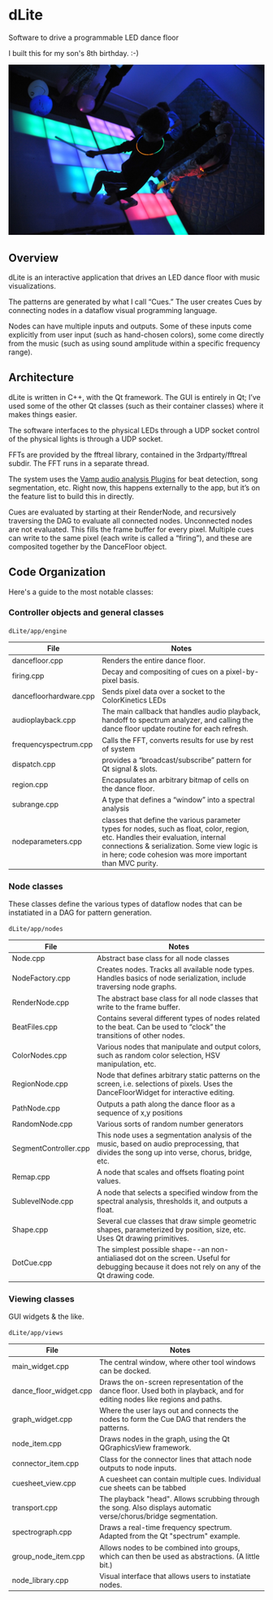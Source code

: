 # dLite
Software to drive a programmable LED dance floor

I built this for my son's 8th birthday. :-)

![alt text](https://github.com/AlexSeiden/dLite/blob/master/app/images/Lewy_dLite.jpg "Lewy's Party!")


## Overview
dLite is an interactive application that drives an LED dance floor with music
visualizations. 

The patterns are generated by what I call “Cues.” The user creates Cues by
connecting nodes in a dataflow visual programming language.

Nodes can have multiple inputs and outputs. Some of these inputs come
explicitly from user input (such as hand-chosen colors), some come directly
from the music (such as using sound amplitude within a specific frequency
range). 


## Architecture

dLite is written in C++, with the Qt framework. The GUI is entirely in Qt; 
I’ve used some of the other Qt classes (such as their container classes) where
it makes things easier.

The software interfaces to the physical LEDs through a UDP socket 
control of the physical lights is through a UDP socket.

FFTs are provided by the fftreal library, contained in the 3rdparty/fftreal
subdir. The FFT runs in a separate thread.


The system uses the 
[Vamp audio analysis Plugins](https://code.soundsoftware.ac.uk/projects/qm-vamp-plugins/)
for beat detection, song segmentation, etc. 
Right now, this happens externally to the app, but it’s on
the feature list to build this in directly.

Cues are evaluated by starting at their RenderNode, and recursively traversing
the DAG to evaluate all connected nodes. Unconnected nodes are not evaluated.
This fills the frame buffer for every pixel. Multiple cues can write to the
same pixel (each write is called a “firing”), and these are composited together
by the DanceFloor object.

## Code Organization

Here's a guide to the most notable classes:

### Controller objects and general classes

`dLite/app/engine`

|File                     | Notes    
| ----------------------- | ---------
| dancefloor.cpp          | Renders the entire dance floor. 
| firing.cpp              | Decay and compositing of cues on a pixel-by-pixel basis.
| dancefloorhardware.cpp  | Sends pixel data over a socket to the ColorKinetics LEDs
| audioplayback.cpp       | The main callback that handles audio playback, handoff to spectrum analyzer, and calling the dance floor update routine for each refresh. 
| frequencyspectrum.cpp   | Calls the FFT, converts results for use by rest of system
| dispatch.cpp            | provides a “broadcast/subscribe” pattern for Qt signal & slots.
| region.cpp              | Encapsulates an arbitrary bitmap of cells on the dance floor.
| subrange.cpp            | A type that defines a “window” into a spectral analysis
| nodeparameters.cpp      | classes that define the various parameter types for nodes, such as float, color, region, etc. Handles their evaluation, internal connections & serialization.  Some view logic is in here; code cohesion was more important than MVC purity.

### Node classes

These classes define the various types of dataflow nodes that can be instatiated in a DAG for pattern generation.

`dLite/app/nodes`

| File                    | Notes    
| ----------------------- | ---------
| Node.cpp                | Abstract base class for all node classes
| NodeFactory.cpp         | Creates nodes. Tracks all available node types. Handles basics of node serialization, include traversing node graphs.
| RenderNode.cpp          | The abstract base class for all node classes that write to the frame buffer.
| BeatFiles.cpp           | Contains several different types of nodes related to the beat. Can be used to “clock” the transitions of other nodes.
| ColorNodes.cpp          | Various nodes that manipulate and output colors, such as random color selection, HSV manipulation, etc.
| RegionNode.cpp          | Node that defines arbitrary static patterns on the screen, i.e. selections of pixels.  Uses the DanceFloorWidget for interactive editing.
| PathNode.cpp            | Outputs a path along the dance floor as a sequence of x,y positions
| RandomNode.cpp          | Various sorts of random number generators
| SegmentController.cpp   | This node uses a segmentation analysis of the music, based on audio preprocessing, that divides the song up into verse, chorus, bridge, etc. 
| Remap.cpp               | A node that scales and offsets floating point values.
| SublevelNode.cpp        | A node that selects a specified window from the spectral analysis, thresholds it, and outputs a float.
| Shape.cpp               | Several cue classes that draw simple geometric shapes, parameterized by position, size, etc. Uses Qt drawing primitives.
| DotCue.cpp              | The simplest possible shape--an non-antialiased dot on the screen. Useful for debugging because it does not rely on any of the Qt drawing code.


### Viewing classes

GUI widgets & the like.

`dLite/app/views`

| File                    | Notes    
| ----------------------- | ---------
| main_widget.cpp         | The central window, where other tool windows can be docked.
| dance_floor_widget.cpp  | Draws the on-screen representation of the dance floor. Used both in playback, and for editing nodes like regions and paths.
| graph_widget.cpp        | Where the user lays out and connects the nodes to form the Cue DAG that renders the patterns.
| node_item.cpp           | Draws nodes in the graph, using the Qt QGraphicsView framework.
| connector_item.cpp      | Class for the connector lines that attach node outputs to node inputs.
| cuesheet_view.cpp       | A cuesheet can contain multiple cues. Individual cue sheets can be tabbed 
| transport.cpp           | The playback "head". Allows scrubbing through the song. Also displays automatic verse/chorus/bridge segmentation.
| spectrograph.cpp        | Draws a real-time frequency spectrum. Adapted from the Qt "spectrum" example.
| group_node_item.cpp     | Allows nodes to be combined into groups, which can then be used as abstractions. (A little bit.)
| node_library.cpp        | Visual interface that allows users to instatiate nodes.

